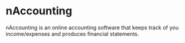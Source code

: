# nAccounting
nAccounting is an online accounting software that keeps track of you income/expenses and produces financial statements.
